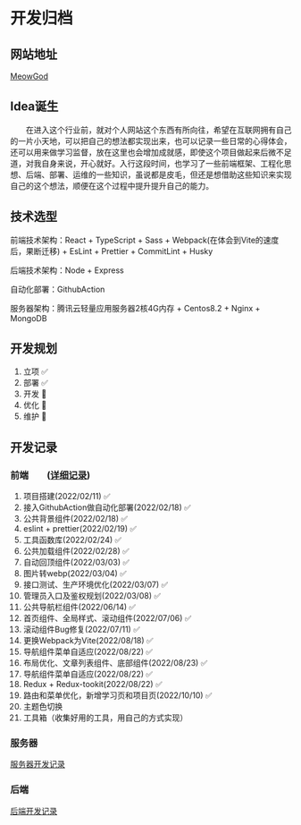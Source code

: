 # 开发归档

## 网站地址
[MeowGod](https://www.meowgod.com)

## Idea诞生
&emsp;&emsp;在进入这个行业前，就对个人网站这个东西有所向往，希望在互联网拥有自己的一片小天地，可以把自己的想法都实现出来，也可以记录一些日常的心得体会，还可以用来做学习监督，放在这里也会增加成就感，即使这个项目做起来后微不足道，对我自身来说，开心就好。入行这段时间，也学习了一些前端框架、工程化思想、后端、部署、运维的一些知识，虽说都是皮毛，但还是想借助这些知识来实现自己的这个想法，顺便在这个过程中提升提升自己的能力。

## 技术选型
前端技术架构：React + TypeScript + Sass + Webpack(在体会到Vite的速度后，果断迁移) + EsLint + Prettier + CommitLint + Husky

后端技术架构：Node + Express

自动化部署：GithubAction

服务器架构：腾讯云轻量应用服务器2核4G内存 + Centos8.2 + Nginx + MongoDB


## 开发规划
1. 立项 :white_check_mark:
2. 部署 :white_check_mark:
3. 开发 :black_square_button:
4. 优化 :black_square_button:
5. 维护 :black_square_button:

## 开发记录

### 前端&emsp;&emsp;([详细记录](./README_FRONT.md))
1. 项目搭建(2022/02/11) :white_check_mark:
2. 接入GithubAction做自动化部署(2022/02/18) :white_check_mark:
3. 公共背景组件(2022/02/18) :white_check_mark:
4. eslint + prettier(2022/02/19) :white_check_mark:
5. 工具函数库(2022/02/24)  :white_check_mark:
6. 公共加载组件(2022/02/28) :white_check_mark:
7. 自动回顶组件(2022/03/03) :white_check_mark:
8. 图片转webp(2022/03/04) :white_check_mark:
9. 接口测试、生产环境优化(2022/03/07) :white_check_mark:
10. 管理员入口及鉴权规划(2022/03/08) :white_check_mark:
11. 公共导航栏组件(2022/06/14) :white_check_mark:
12. 首页组件、全局样式、滚动组件(2022/07/06) :white_check_mark:
13. 滚动组件Bug修复(2022/07/11) :white_check_mark:
14. 更换Webpack为Vite(2022/08/18) :white_check_mark:
15. 导航组件菜单自适应(2022/08/22) :white_check_mark:
16. 布局优化、文章列表组件、底部组件(2022/08/23) :white_check_mark:
17. 导航组件菜单自适应(2022/08/22) :white_check_mark:
18. Redux + Redux-tookit(2022/08/22) :white_check_mark:
19. 路由和菜单优化，新增学习页和项目页(2022/10/10) :white_check_mark:
20. 主题色切换
21. 工具箱（收集好用的工具，用自己的方式实现）

### 服务器&emsp;&emsp;
[服务器开发记录]()


### 后端&emsp;&emsp;
[后端开发记录]()

